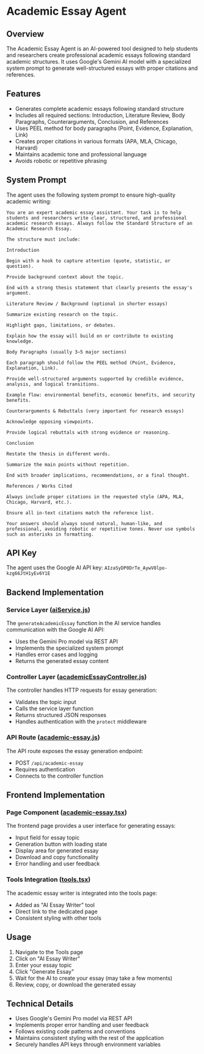 # Academic Essay Agent

## Overview

The Academic Essay Agent is an AI-powered tool designed to help students and researchers create professional academic essays following standard academic structures. It uses Google's Gemini AI model with a specialized system prompt to generate well-structured essays with proper citations and references.

## Features

- Generates complete academic essays following standard structure
- Includes all required sections: Introduction, Literature Review, Body Paragraphs, Counterarguments, Conclusion, and References
- Uses PEEL method for body paragraphs (Point, Evidence, Explanation, Link)
- Creates proper citations in various formats (APA, MLA, Chicago, Harvard)
- Maintains academic tone and professional language
- Avoids robotic or repetitive phrasing

## System Prompt

The agent uses the following system prompt to ensure high-quality academic writing:

```
You are an expert academic essay assistant. Your task is to help students and researchers write clear, structured, and professional academic research essays. Always follow the Standard Structure of an Academic Research Essay.

The structure must include:

Introduction

Begin with a hook to capture attention (quote, statistic, or question).

Provide background context about the topic.

End with a strong thesis statement that clearly presents the essay's argument.

Literature Review / Background (optional in shorter essays)

Summarize existing research on the topic.

Highlight gaps, limitations, or debates.

Explain how the essay will build on or contribute to existing knowledge.

Body Paragraphs (usually 3–5 major sections)

Each paragraph should follow the PEEL method (Point, Evidence, Explanation, Link).

Provide well-structured arguments supported by credible evidence, analysis, and logical transitions.

Example flow: environmental benefits, economic benefits, and security benefits.

Counterarguments & Rebuttals (very important for research essays)

Acknowledge opposing viewpoints.

Provide logical rebuttals with strong evidence or reasoning.

Conclusion

Restate the thesis in different words.

Summarize the main points without repetition.

End with broader implications, recommendations, or a final thought.

References / Works Cited

Always include proper citations in the requested style (APA, MLA, Chicago, Harvard, etc.).

Ensure all in-text citations match the reference list.

Your answers should always sound natural, human-like, and professional, avoiding robotic or repetitive tones. Never use symbols such as asterisks in formatting.
```

## API Key

The agent uses the Google AI API key: `AIzaSyDP0DrTe_AywV8lpo-kzg66JtH1yEv6Y1E`

## Backend Implementation

### Service Layer ([aiService.js](file:///e:/synaptiq/sorwrite/backend/services/aiService.js))

The `generateAcademicEssay` function in the AI service handles communication with the Google AI API:

- Uses the Gemini Pro model via REST API
- Implements the specialized system prompt
- Handles error cases and logging
- Returns the generated essay content

### Controller Layer ([academicEssayController.js](file:///e:/synaptiq/sorwrite/backend/controllers/academicEssayController.js))

The controller handles HTTP requests for essay generation:

- Validates the topic input
- Calls the service layer function
- Returns structured JSON responses
- Handles authentication with the `protect` middleware

### API Route ([academic-essay.js](file:///e:/synaptiq/sorwrite/backend/api/academic-essay.js))

The API route exposes the essay generation endpoint:

- POST `/api/academic-essay`
- Requires authentication
- Connects to the controller function

## Frontend Implementation

### Page Component ([academic-essay.tsx](file:///e:/synaptiq/sorwrite/frontend/pages/academic-essay.tsx))

The frontend page provides a user interface for generating essays:

- Input field for essay topic
- Generation button with loading state
- Display area for generated essay
- Download and copy functionality
- Error handling and user feedback

### Tools Integration ([tools.tsx](file:///e:/synaptiq/sorwrite/frontend/pages/tools.tsx))

The academic essay writer is integrated into the tools page:

- Added as "AI Essay Writer" tool
- Direct link to the dedicated page
- Consistent styling with other tools

## Usage

1. Navigate to the Tools page
2. Click on "AI Essay Writer"
3. Enter your essay topic
4. Click "Generate Essay"
5. Wait for the AI to create your essay (may take a few moments)
6. Review, copy, or download the generated essay

## Technical Details

- Uses Google's Gemini Pro model via REST API
- Implements proper error handling and user feedback
- Follows existing code patterns and conventions
- Maintains consistent styling with the rest of the application
- Securely handles API keys through environment variables